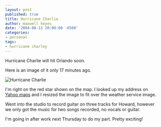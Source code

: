 ```yaml
---
layout: post
published: true
title: Hurricane Charlie
author: maxwell keyes
date: '2004-08-13 20:00:00 -0500'
categories:
- personal
tags:
- hurricane charley
---
```


Hurricane Charlie will hit Orlando soon.

Here is an image of it only 17 minutes ago.

![Hurricane Charlie]({{site.assets.url_prefix}}/images/posts/hurricane-charlie.gif "Hurricane Charlie")

I'm right on the red star shown on the map. I looked up my address on [Yahoo
maps](http://maps.yahoo.com/) and I resized the image to fit over the weather
service image.

Went into the studio to record guitar on three tracks for Howard, however we
only got the music for two songs recorded, no vocals or guitar.

I'm going in after work next Thursday to do my part. Pretty exciting!
